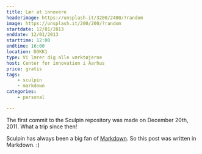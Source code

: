```yaml
---
title: Lær at innovere
headerimage: https://unsplash.it/3200/2400/?random
image: https://unsplash.it/200/200/?random
startdate: 12/01/2013
enddate: 12/01/2013
starttime: 12:00
endtime: 16:00
location: DOKK1
type: Vi lærer dig alle værktøjerne
host: Center for innovation i Aarhus
price: gratis
tags:
    - sculpin
    - markdown
categories:
    - personal

---
```

The first commit to the Sculpin repository was made on December 20th, 2011.
What a trip since then!

Sculpin has always been a big fan of [Markdown][1]. So this post was
written in Markdown. :)

[1]: http://daringfireball.net/projects/markdown/
